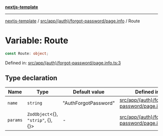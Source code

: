 [**nextjs-template**](README.md)

---

[nextjs-template](README.md) / [src/app/(auth)/forgot-password/page.info](<src.app.(auth).forgot-password.page.info.md>) / Route

# Variable: Route

```ts
const Route: object;
```

Defined in: [src/app/(auth)/forgot-password/page.info.ts:3](<https://github.com/Its-Satyajit/nextjs-template/blob/c8d81b09293d759cbf04e9bc7e542cc7d90740e6/src/app/(auth)/forgot-password/page.info.ts#L3>)

## Type declaration

| Name                         | Type                                       | Default value        | Defined in                                                                                                                                                                                      |
| ---------------------------- | ------------------------------------------ | -------------------- | ----------------------------------------------------------------------------------------------------------------------------------------------------------------------------------------------- |
| <a id="name"></a> `name`     | `string`                                   | "AuthForgotPassword" | [src/app/(auth)/forgot-password/page.info.ts:4](<https://github.com/Its-Satyajit/nextjs-template/blob/c8d81b09293d759cbf04e9bc7e542cc7d90740e6/src/app/(auth)/forgot-password/page.info.ts#L4>) |
| <a id="params"></a> `params` | `ZodObject`\<\{\}, `"strip"`, \{\}, \{\}\> | -                    | [src/app/(auth)/forgot-password/page.info.ts:5](<https://github.com/Its-Satyajit/nextjs-template/blob/c8d81b09293d759cbf04e9bc7e542cc7d90740e6/src/app/(auth)/forgot-password/page.info.ts#L5>) |
